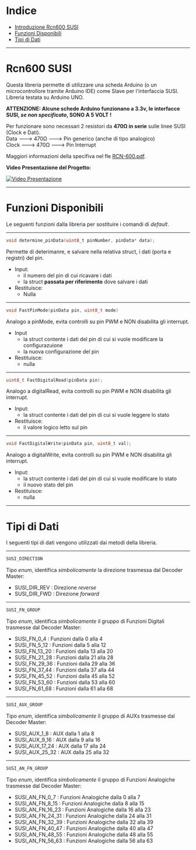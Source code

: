 # Indice
* [Introduzione Rcn600 SUSI](#Rcn600-SUSI)
* [Funzioni Disponibili](#Funzioni-Disponibili)
* [Tipi di Dati](#Tipi-di-Dati)

------------

# Rcn600 SUSI
Questa libreria permette di utilizzare una scheda Arduino (o un microcontrollore tramite Arduino IDE) come Slave per l'interfaccia SUSI.<br/>
Libreria testata su Arduino UNO.

**ATTENZIONE: Alcune schede Arduino funzionano a 3.3v, le interfacce SUSI, *se non specificato*, SONO A 5 VOLT !** 

Per funzionare sono necessari 2 resistori da **470Ω in serie** sulle linee SUSI (Clock e Dati).<br/>
Data  ---> 470Ω ---> Pin generico (anche di tipo analogico)<br/>
Clock ---> 470Ω ---> Pin Interrupt<br/>

Maggiori informazioni della specifiva nel fle [RCN-600.pdf](https://github.com/TheFidax/Rcn600/blob/master/RCN-600.pdf).


**Video Presentazione del Progetto:**</br>

[![Video Presentazione](https://img.youtube.com/vi/VzgkDouOvCY/0.jpg)](http://www.youtube.com/watch?v=VzgkDouOvCY)

------------

# Funzioni Disponibili
Le seguenti funzioni dalla libreria per sostituire i comandi di *default*.

------------

```c
void determine_pinData(uint8_t pinNumber, pinData* data);
```
Permette di deterimanre, e salvare nella relativa struct, i dati (porta e registri) del pin.<br/>
- Input:
  - il numero del pin di cui ricavare i dati
  - la struct **passata per riferimento** dove salvare i dati
- Restituisce:
  - Nulla

------------

```c
void FastPinMode(pinData pin, uint8_t mode)
```
Analogo a pinMode, evita controlli su pin PWM e NON disabilita gli interrupt.</br>
- Input
  - la struct contente i dati del pin di cui si vuole modificare la configurazuione
  - la nuova configurazione del pin
- Restituisce:
  - nulla

------------

```c
uint8_t FastDigitalRead(pinData pin);
```
Analogo a digitalRead, evita controlli su pin PWM e NON disabilita gli interrupt.</br>
- Input:
	- la struct contente i dati del pin di cui si vuole leggere lo stato
- Restituisce:
  - il valore logico letto sul pin

------------

```c
void FastDigitalWrite(pinData pin, uint8_t val);
```
Analogo a digitalWrite, evita controlli su pin PWM e NON disabilita gli interrupt.</br>
- Input:
  - la struct contente i dati del pin di cui si vuole modificare lo stato 
  - il nuovo stato del pin
- Restituisce:
  - nulla

------------

# Tipi di Dati
I seguenti tipi di dati vengono utilizzati dai metodi della libreria.

------------

```c
SUSI_DIRECTION
```
Tipo *enum*, identifica *simbolicamente* la direzione trasmessa dal Decoder Master: </br>
- SUSI_DIR_REV : Direzione *reverse*
- SUSI_DIR_FWD : Direzione *forward*

------------

```c
SUSI_FN_GROUP
```
Tipo *enum*, identifica *simbolicamente* il gruppo di Funzioni Digitali trasmesse dal Decoder Master:</br>
- SUSI_FN_0_4 : Funzioni dalla 0 alla 4
- SUSI_FN_5_12 : Funzioni dalla 5 alla 12
- SUSI_FN_13_20 : Funzioni dalla 13 alla 20
- SUSI_FN_21_28 : Funzioni dalla 21 alla 28
- SUSI_FN_29_36 : Funzioni dalla 29 alla 36
- SUSI_FN_37_44 : Funzioni dalla 37 alla 44
- SUSI_FN_45_52 : Funzioni dalla 45 alla 52
- SUSI_FN_53_60 : Funzioni dalla 53 alla 60
- SUSI_FN_61_68 : Funzioni dalla 61 alla 68

------------

```c
SUSI_AUX_GROUP
```
Tipo *enum*, identifica *simbolicamente* il gruppo di AUXs trasmesse dal Decoder Master:</br>
- SUSI_AUX_1_8 : AUX dalla 1 alla 8
- SUSI_AUX_9_16 : AUX dalla 9 alla 16
- SUSI_AUX_17_24 : AUX dalla 17 alla 24
- SUSI_AUX_25_32 : AUX dalla 25 alla 32

------------

```c
SUSI_AN_FN_GROUP
```
Tipo *enum*, identifica *simbolicamente* il gruppo di Funzioni Analogiche trasmesse dal Decoder Master:</br>
- SUSI_AN_FN_0_7 : Funzioni Analogiche dalla 0 alla 7
- SUSI_AN_FN_8_15 : Funzioni Analogiche dalla 8 alla 15
- SUSI_AN_FN_16_23 : Funzioni Analogiche dalla 16 alla 23
- SUSI_AN_FN_24_31 : Funzioni Analogiche dalla 24 alla 31
- SUSI_AN_FN_32_39 : Funzioni Analogiche dalla 32 alla 39
- SUSI_AN_FN_40_47 : Funzioni Analogiche dalla 40 alla 47
- SUSI_AN_FN_48_55 : Funzioni Analogiche dalla 48 alla 55
- SUSI_AN_FN_56_63 : Funzioni Analogiche dalla 56 alla 63
